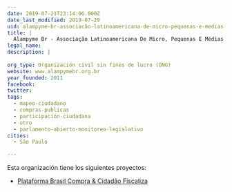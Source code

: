 ```yaml
---
date: 2019-07-21T23:14:06.000Z
date_last_modified: 2019-07-29
uid: alampyme-br-associacão-latinoamericana-de-micro-pequenas-e-medias-empresas-capitulo-brasil
title: |
  Alampyme Br - Associação Latinoamericana De Micro, Pequenas E Médias Empresas Capítulo Brasil
legal_name: 
description: |
  
org_type: Organización civil sin fines de lucro (ONG)
website: www.alampymebr.org.br
year_founded: 2011
facebook: 
twitter: 
tags:
  - mapeo-ciudadano
  - compras-publicas
  - participación-ciudadana
  - otro
  - parlamento-abierto-monitoreo-legislativo
cities: 
  - São Paulo

---
```


Esta organización tiene los siguientes proyectos:

- [Plataforma Brasil Compra & Cidadão Fiscaliza](/proyectos/plataforma-brasil-compra-cidadão-fiscaliza)
